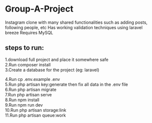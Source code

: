 # Group-A-Project
Instagram clone with many shared functionalities such as adding posts, following people, etc
Has working validation techniques using laravel breeze
Requires MySQL

## steps to run: 
1.download full project and place it somewhere safe   
2.Run composer install  
3.Create a database for the project (eg: laravel)

4.Run cp .env.example .env    
5.Run php artisan key:generate then fix all data in the .env file   
6.Run php artisan migrate  
7.Run php artisan serve  
8.Run npm install  
9.Run npm run dev  
10.Run php artisan storage:link  
11.Run php artisan queue:work
